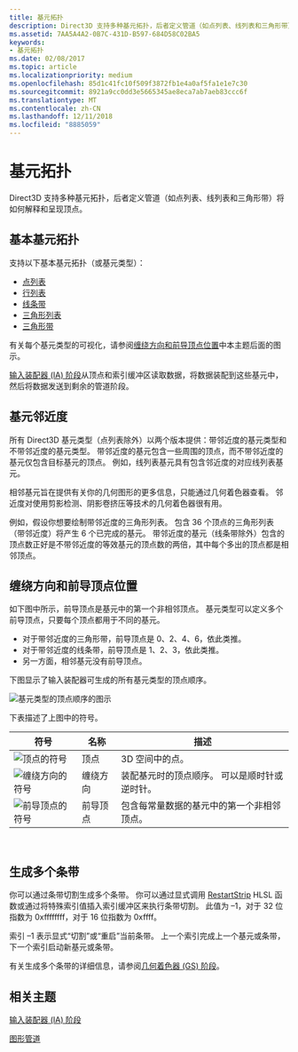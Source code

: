 ```yaml
---
title: 基元拓扑
description: Direct3D 支持多种基元拓扑，后者定义管道（如点列表、线列表和三角形带）将如何解释和呈现顶点。
ms.assetid: 7AA5A4A2-0B7C-431D-B597-684D58C02BA5
keywords:
- 基元拓扑
ms.date: 02/08/2017
ms.topic: article
ms.localizationpriority: medium
ms.openlocfilehash: 85d1c41fc10f509f3872fb1e4a0af5fa1e1e7c30
ms.sourcegitcommit: 8921a9cc0dd3e5665345ae8eca7ab7aeb83ccc6f
ms.translationtype: MT
ms.contentlocale: zh-CN
ms.lasthandoff: 12/11/2018
ms.locfileid: "8885059"
---
```

# <a name="primitive-topologies"></a>基元拓扑


Direct3D 支持多种基元拓扑，后者定义管道（如点列表、线列表和三角形带）将如何解释和呈现顶点。

## <a name="span-idprimitivetypesspanspan-idprimitivetypesspanspan-idprimitivetypesspanbasic-primitive-topologies"></a><span id="Primitive_Types"></span><span id="primitive_types"></span><span id="PRIMITIVE_TYPES"></span>基本基元拓扑


支持以下基本基元拓扑（或基元类型）：

-   [点列表](point-lists.md)
-   [行列表](line-lists.md)
-   [线条带](line-strips.md)
-   [三角形列表](triangle-lists.md)
-   [三角形带](triangle-strips.md)

有关每个基元类型的可视化，请参阅[缠绕方向和前导顶点位置](#winding-direction-and-leading-vertex-positions)中本主题后面的图示。

[输入装配器 (IA) 阶段](input-assembler-stage--ia-.md)从顶点和索引缓冲区读取数据，将数据装配到这些基元中，然后将数据发送到剩余的管道阶段。

## <a name="span-idprimitiveadjacencyspanspan-idprimitiveadjacencyspanspan-idprimitiveadjacencyspanprimitive-adjacency"></a><span id="Primitive_Adjacency"></span><span id="primitive_adjacency"></span><span id="PRIMITIVE_ADJACENCY"></span>基元邻近度


所有 Direct3D 基元类型（点列表除外）以两个版本提供：带邻近度的基元类型和不带邻近度的基元类型。 带邻近度的基元包含一些周围的顶点，而不带邻近度的基元仅包含目标基元的顶点。 例如，线列表基元具有包含邻近度的对应线列表基元。

相邻基元旨在提供有关你的几何图形的更多信息，只能通过几何着色器查看。 邻近度对使用剪影检测、阴影卷挤压等技术的几何着色器很有用。

例如，假设你想要绘制带邻近度的三角形列表。 包含 36 个顶点的三角形列表（带邻近度）将产生 6 个已完成的基元。 带邻近度的基元（线条带除外）包含的顶点数正好是不带邻近度的等效基元的顶点数的两倍，其中每个多出的顶点都是相邻顶点。

## <a name="span-idwindingdirectionandleadingvertexpositionsspanspan-idwindingdirectionandleadingvertexpositionsspanspan-idwindingdirectionandleadingvertexpositionsspanspan-idwinding-direction-and-leading-vertex-positionsspanwinding-direction-and-leading-vertex-positions"></a><span id="Winding_Direction_and_Leading_Vertex_Positions"></span><span id="winding_direction_and_leading_vertex_positions"></span><span id="WINDING_DIRECTION_AND_LEADING_VERTEX_POSITIONS"></span><span id="winding-direction-and-leading-vertex-positions"></span>缠绕方向和前导顶点位置


如下图中所示，前导顶点是基元中的第一个非相邻顶点。 基元类型可以定义多个前导顶点，只要每个顶点都用于不同的基元。

-   对于带邻近度的三角形带，前导顶点是 0、2、4、6，依此类推。
-   对于带邻近度的线条带，前导顶点是 1、2、3，依此类推。
-   另一方面，相邻基元没有前导顶点。

下图显示了输入装配器可生成的所有基元类型的顶点顺序。

![基元类型的顶点顺序的图示](images/d3d10-primitive-topologies.png)

下表描述了上图中的符号。

| 符号                                                                                   | 名称              | 描述                                                                         |
|------------------------------------------------------------------------------------------|-------------------|-------------------------------------------------------------------------------------|
| ![顶点的符号](images/d3d10-primitive-topologies-vertex.png)                     | 顶点            | 3D 空间中的点。                                                                |
| ![缠绕方向的符号](images/d3d10-primitive-topologies-winding-direction.png) | 缠绕方向 | 装配基元时的顶点顺序。 可以是顺时针或逆时针。 |
| ![前导顶点的符号](images/d3d10-primitive-topologies-leading-vertex.png)       | 前导顶点    | 包含每常量数据的基元中的第一个非相邻顶点。       |

 

## <a name="span-idgeneratingmultiplestripsspanspan-idgeneratingmultiplestripsspanspan-idgeneratingmultiplestripsspangenerating-multiple-strips"></a><span id="Generating_Multiple_Strips"></span><span id="generating_multiple_strips"></span><span id="GENERATING_MULTIPLE_STRIPS"></span>生成多个条带


你可以通过条带切割生成多个条带。 你可以通过显式调用 [RestartStrip](https://msdn.microsoft.com/library/windows/desktop/bb509660) HLSL 函数或通过将特殊索引值插入索引缓冲区来执行条带切割。 此值为 –1，对于 32 位指数为 0xffffffff，对于 16 位指数为 0xffff。

索引 –1 表示显式“切割”或“重启”当前条带。 上一个索引完成上一个基元或条带，下一个索引启动新基元或条带。

有关生成多个条带的详细信息，请参阅[几何着色器 (GS) 阶段](geometry-shader-stage--gs-.md)。

## <a name="span-idrelated-topicsspanrelated-topics"></a><span id="related-topics"></span>相关主题


[输入装配器 (IA) 阶段](input-assembler-stage--ia-.md)

[图形管道](graphics-pipeline.md)

 

 




